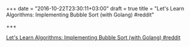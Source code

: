 +++
date = "2016-10-22T23:30:11+03:00"
draft = true
title = "Let's Learn Algorithms: Implementing Bubble Sort (with Golang)  #reddit"

+++

<p><a href="https://t.co/JWySOYchSf">Let's Learn Algorithms: Implementing Bubble Sort (with Golang)  #reddit</a></p>
